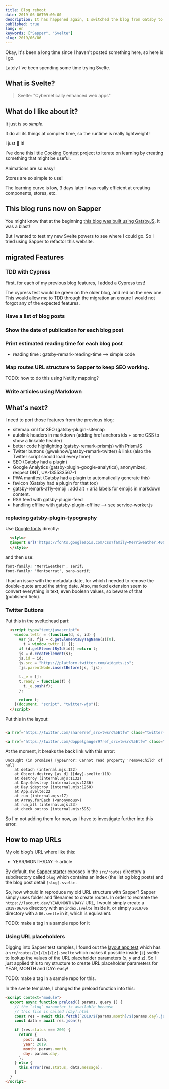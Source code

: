 ```yaml
---
title: Blog reboot
date: 2019-06-06T09:00:00
description: It has happened again, I switched the blog from Gatsby to Sapper...
published: true
lang: en
keywords: ["Sapper", "Svelte"]
slug: 2019/06/06
---
```


Okay, It's been a long time since I haven't posted something here, so here is I go.

Lately I've been spending some time trying Svelte.

## What is Svelte?

> Svelte: "Cybernetically enhanced web apps"

## What do I like about it?

It just is so *simple*.

It do all its things at compiler time, so the runtime is really lightweight!

I just 🧡 it!

I've done this little <a href='https://github.com/doppelganger9/cooking-contest'>Cooking Contest</a> project to iterate on learning by creating something that might be useful.

Animations are so easy!

Stores are so simple to use!

The learning curve is low, 3 days later I was really efficient at creating components, stores, etc.

## This blog runs now on Sapper

You might know that at the beginning [this blog was built using GatsbyJS](/2019/03/20/). It was a blast!

But I wanted to test my new Svelte powers to see where I could go. So I tried using Sapper to refactor this website.

## migrated Features

### TDD with Cypress

First, for each of my previous blog features, I added a Cypress test!

The cypress test would be green on the older blog, and red on the new one. This would allow me to TDD through the migration an ensure I would not forgot any of the expected features.

### Have a list of blog posts

### Show the date of publication for each blog post

### Print estimated reading time for each blog post

- reading time : gatsby-remark-reading-time --> simple code

### Map routes URL structure to Sapper to keep SEO working.

TODO: how to do this using Netlify mapping?

### Write articles using Markdown

## What's next?

I need to port those features from the previous blog:

- sitemap.xml for SEO (gatsby-plugin-sitemap
- autolink headers in markdown (adding href anchors ids + some CSS to show a linkable header)
- better code highlighting (gatsby-remark-prismjs) with PrismJS
- Twitter buttons (@weknow/gatsby-remark-twitter) & links (also the Twitter script should load every time)
- SEO (Gatsby had a plugin)
- Google Analytics (gatsby-plugin-google-analytics), anonymized, respect DNT, UA-135533567-1
- PWA manifest (Gatsby had a plugin to automatically generate this)
- favicon (Gatsby had a plugin for that too)
- gatsby-remark-a11y-emoji : add alt + aria labels for emojis in markdown content.
- RSS feed with gatsby-plugin-feed
- handling offline with gatsby-plugin-offline --> see service-worker.js

### replacing gatsby-plugin-typography

Use [Google fonts](https://fonts.google.com/?query=merriweathe&selection.family=Merriweather:400,400i,700,900|Montserrat:900) directly:

```html
  <style>
  @import url('https://fonts.googleapis.com/css?family=Merriweather:400,400i,700,900|Montserrat:900&display=swap');
  </style>
```

and then use:

```css
font-family: 'Merriweather', serif;
font-family: 'Montserrat', sans-serif;
```

I had an issue with the metadata date, for which I needed to remove the double-quote aroud the string date.
Also, marked extension seem to convert everything in text, even boolean values, so beware of that (published field).

### Twitter Buttons

Put this in the svelte:head part:

```html
  <script type="text/javascript">
    window.twttr = (function(d, s, id) {
      var js, fjs = d.getElementsByTagName(s)[0],
        t = window.twttr || {};
      if (d.getElementById(id)) return t;
      js = d.createElement(s);
      js.id = id;
      js.src = "https://platform.twitter.com/widgets.js";
      fjs.parentNode.insertBefore(js, fjs);

      t._e = [];
      t.ready = function(f) {
        t._e.push(f);
      };

      return t;
    }(document, "script", "twitter-wjs"));
  </script>
```

Put this in the layout:

```html

<a href="https://twitter.com/share?ref_src=twsrc%5Etfw" class="twitter-share-button" data-show-count="false" data-size="large">Tweet</a>

<a href="https://twitter.com/doppelganger9?ref_src=twsrc%5Etfw" class="twitter-follow-button" data-size="large" data-show-count="false">Follow @doppelganger9</a>

```

At the moment, it breaks the back link with this error:

```error
Uncaught (in promise) TypeError: Cannot read property 'removeChild' of null
    at detach (internal.mjs:122)
    at Object.destroy [as d] ([day].svelte:118)
    at destroy (internal.mjs:1132)
    at Day.$destroy (internal.mjs:1236)
    at Day.$destroy (internal.mjs:1260)
    at App.svelte:22
    at run (internal.mjs:17)
    at Array.forEach (<anonymous>)
    at run_all (internal.mjs:23)
    at check_outros (internal.mjs:595)
```

So I'm not adding them for now, as I have to investigate further into this error.

## How to map URLs

My old blog's URL where like this:

- YEAR/MONTH/DAY -> article

By default, the [Sapper starter](https://github.com/sveltejs/sapper-template) exposes in the `src/routes` directory a subdirectory called `blog` which contains an index (the list og blog posts) and the blog post detail `[slug].svelte`.

So, how whould In reproduce my old URL structure with Sapper?
Sapper simply uses folder and filenames to create routes.
In order to recreate the `https://lacourt.dev/YEAR/MONTH/DAY/` URL, I would simply create a `2019/06/06` directory with an `index.svelte` inside it, or simply `2019/06` directory with a `06.svelte` in it, which is equivalent.

TODO: make a tag in a sample repo for it

### Using URL placeholders

Digging into Sapper test samples, I found out the [layout app test](https://github.com/sveltejs/sapper/tree/master/test/apps/layout) which has a `src/routes/[x]/[y]/[z].svelte` which makes it possible inside [z].svelte to lookup the values of the URL placeholder parameters (x, y and z). So I just applied this to my structure to create URL placeholder parameters for YEAR, MONTH and DAY: easy!

TODO: make a tag in a sample repo for this.

In the svelte template, I changed the preload function into this:

```html
<script context="module">
  export async function preload({ params, query }) {
    // the `slug` parameter is available because
    // this file is called [day].html
    const res = await this.fetch(`2019/${params.month}/${params.day}.json`);
    const data = await res.json();

    if (res.status === 200) {
      return {
        post: data,
        year: 2019,
        month: params.month,
        day: params.day,
      };
    } else {
      this.error(res.status, data.message);
    }
  }
</script>
```
